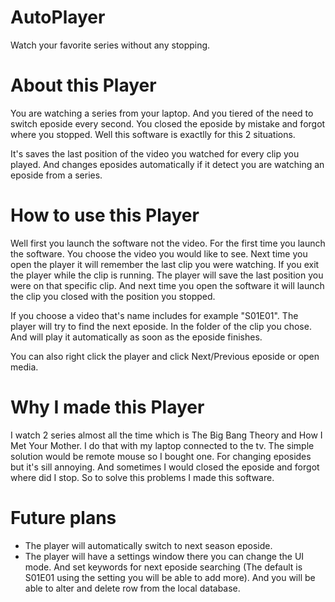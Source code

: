 # AutoPlayer
Watch your favorite series without any stopping.

# About this Player
You are watching a series from your laptop. And you tiered of the need to switch eposide every second.
You closed the eposide by mistake and forgot where you stopped.
Well this software is exactlly for this 2 situations.

It's saves the last position of the video you watched for every clip you played. And changes eposides automatically if it detect you are watching an eposide from a series.

# How to use this Player
Well first you launch the software not the video.
For the first time you launch the software.
You choose the video you would like to see. Next time you open the player it will remember
the last clip you were watching.
If you exit the player while the clip is running.
The player will save the last position you were on that specific clip.
And next time you open the software it will launch the clip you closed with the
position you stopped.

If you choose a video that's name includes for example "S01E01". The player will try to find the next eposide.
In the folder of the clip you chose.
And will play it automatically as soon as the eposide finishes.

You can also right click the player and click Next/Previous eposide or open media.

# Why I made this Player
I watch 2 series almost all the time which is The Big Bang Theory and How I Met Your Mother.
I do that with my laptop connected to the tv. The simple solution would be remote mouse so I bought one.
For changing eposides but it's sill annoying. And sometimes I would closed the eposide and forgot
where did I stop.
So to solve this problems I made this software.

# Future plans
* The player will automatically switch to next season eposide.
* The player will have a settings window there you can change the UI mode.
And set keywords for next eposide searching (The default is S01E01 using the setting you will be able to add more).
And you will be able to alter and delete row from the local database.

